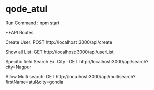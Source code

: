 # qode_atul

Run Command : npm start

**API Routes

Create User: POST http://localhost:3000/api/create

Show all List: GET http://localhost:3000/api/userList

Specific field Search Ex. City : GET http://localhost:3000/api/search?city=Nagpur

Allow Multi search: GET http://localhost:3000/api/multisearch?firstName=atul&city=gondia

